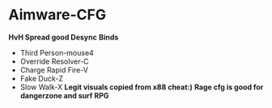 # Aimware-CFG
**HvH Spread good Desync**
**Binds**
 - Third Person-mouse4
 - Override Resolver-C
 - Charge Rapid Fire-V
 - Fake Duck-Z
 - Slow Walk-X
**Legit visuals copied from x88 cheat:)** 
**Rage cfg is good for dangerzone and surf RPG**
